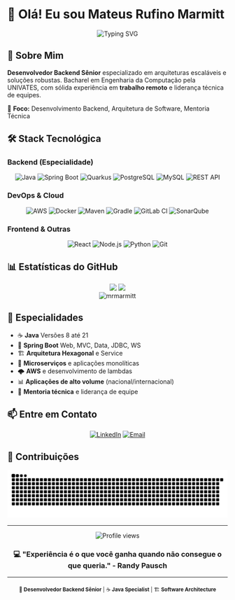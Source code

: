 # 👋 Olá! Eu sou Mateus Rufino Marmitt

<div align="center">
  <img src="https://readme-typing-svg.herokuapp.com?font=Fira+Code&pause=1000&color=F7931E&center=true&vCenter=true&width=300&lines=Desenvolvedor+Backend" alt="Typing SVG" />
</div>

## 🚀 Sobre Mim

**Desenvolvedor Backend Sênior** especializado em arquiteturas escaláveis e soluções robustas. Bacharel em Engenharia da Computação pela UNIVATES, com sólida experiência em **trabalho remoto** e liderança técnica de equipes.

🎯 **Foco:** Desenvolvimento Backend, Arquitetura de Software, Mentoria Técnica

## 🛠️ Stack Tecnológica

### Backend (Especialidade)
<div align="center">
  
![Java](https://img.shields.io/badge/-Java-007396?style=for-the-badge&logo=java&logoColor=white)
![Spring Boot](https://img.shields.io/badge/-Spring%20Boot-6DB33F?style=for-the-badge&logo=spring&logoColor=white)
![Quarkus](https://img.shields.io/badge/-Quarkus-4695EB?style=for-the-badge&logo=quarkus&logoColor=white)
![PostgreSQL](https://img.shields.io/badge/-PostgreSQL-336791?style=for-the-badge&logo=postgresql&logoColor=white)
![MySQL](https://img.shields.io/badge/-MySQL-4479A1?style=for-the-badge&logo=mysql&logoColor=white)
![REST API](https://img.shields.io/badge/-REST%20API-FF6C37?style=for-the-badge&logo=postman&logoColor=white)

</div>

### DevOps & Cloud
<div align="center">
  
![AWS](https://img.shields.io/badge/-AWS-232F3E?style=for-the-badge&logo=amazon-aws&logoColor=white)
![Docker](https://img.shields.io/badge/-Docker-2496ED?style=for-the-badge&logo=docker&logoColor=white)
![Maven](https://img.shields.io/badge/-Maven-C71A36?style=for-the-badge&logo=apache-maven&logoColor=white)
![Gradle](https://img.shields.io/badge/-Gradle-02303A?style=for-the-badge&logo=gradle&logoColor=white)
![GitLab CI](https://img.shields.io/badge/-GitLab%20CI-FC6D26?style=for-the-badge&logo=gitlab&logoColor=white)
![SonarQube](https://img.shields.io/badge/-SonarQube-4E9BCD?style=for-the-badge&logo=sonarqube&logoColor=white)

</div>

### Frontend & Outras
<div align="center">
  
![React](https://img.shields.io/badge/-React-61DAFB?style=for-the-badge&logo=react&logoColor=black)
![Node.js](https://img.shields.io/badge/-Node.js-339933?style=for-the-badge&logo=node.js&logoColor=white)
![Python](https://img.shields.io/badge/-Python-3776AB?style=for-the-badge&logo=python&logoColor=white)
![Git](https://img.shields.io/badge/-Git-F05032?style=for-the-badge&logo=git&logoColor=white)

</div>

## 📊 Estatísticas do GitHub

<div align="center">
  <img height="180em" src="https://github-readme-stats.vercel.app/api?username=mrmarmitt&show_icons=true&theme=dark&include_all_commits=true&count_private=true"/>
  <img height="180em" src="https://github-readme-stats.vercel.app/api/top-langs/?username=mrmarmitt&layout=compact&langs_count=7&theme=dark"/>
</div>

<div align="center">
  <img src="https://github-readme-streak-stats.herokuapp.com/?user=mrmarmitt&theme=dark" alt="mrmarmitt" />
</div>


## 🎯 Especialidades

- ☕ **Java** Versões 8 até 21
- 🍃 **Spring Boot** Web, MVC, Data, JDBC, WS
- 🏗️ **Arquitetura Hexagonal** e Service
- 🔄 **Microserviços** e aplicações monolíticas
- 🌩️ **AWS** e desenvolvimento de lambdas
- 📊 **Aplicações de alto volume** (nacional/internacional)
- 👥 **Mentoria técnica** e liderança de equipe

## 📫 Entre em Contato

<div align="center">
  
[![LinkedIn](https://img.shields.io/badge/-LinkedIn-0077B5?style=for-the-badge&logo=linkedin&logoColor=white)](https://linkedin.com/in/mrmarmitt)
[![Email](https://img.shields.io/badge/-Email-D14836?style=for-the-badge&logo=gmail&logoColor=white)](mailto:mrmarmitt@gmail.com)


</div>

## 🐍 Contribuições

<div align="center">
  <picture>
    <source media="(prefers-color-scheme: dark)" srcset="https://raw.githubusercontent.com/mrmarmitt/mrmarmitt/output/github-contribution-grid-snake-dark.svg">
    <source media="(prefers-color-scheme: light)" srcset="https://raw.githubusercontent.com/mrmarmitt/mrmarmitt/output/github-contribution-grid-snake.svg">
    <img alt="github contribution grid snake animation" src="https://raw.githubusercontent.com/mrmarmitt/mrmarmitt/output/github-contribution-grid-snake.svg">
  </picture>
</div>

---

<div align="center">
  <img src="https://komarev.com/ghpvc/?username=mrmarmitt&color=orange&style=flat-square" alt="Profile views" />
</div>

<div align="center">
  <h3>💻 "Experiência é o que você ganha quando não consegue o que queria." - Randy Pausch</h3>
</div>

---

<div align="center">
  <sub>🚀 <strong>Desenvolvedor Backend Sênior</strong> | ☕ <strong>Java Specialist</strong> | 🏗️ <strong>Software Architecture</strong></sub>
</div>

